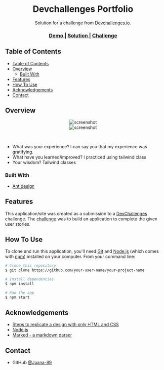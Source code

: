 <!-- Please update value in the {}  -->

<h1 align="center">Devchallenges Portfolio</h1>

<div align="center">
   Solution for a challenge from  <a href="http://devchallenges.io" target="_blank">Devchallenges.io</a>.
</div>

<div align="center">
  <h3>
    <a href="https://checkout-page-master-three.vercel.app">
      Demo
    </a>
    <span> | </span>
    <a href="https://github.com/Juana-89/checkout-page-master">
      Solution
    </a>
    <span> | </span>
    <a href="https://devchallenges.io/challenges/0J1NxxGhOUYVqihwegfO">
      Challenge
    </a>
  </h3>
</div>

<!-- TABLE OF CONTENTS -->

## Table of Contents

- [Table of Contents](#table-of-contents)
- [Overview](#overview)
  - [Built With](#built-with)
- [Features](#features)
- [How To Use](#how-to-use)
- [Acknowledgements](#acknowledgements)
- [Contact](#contact)

<!-- OVERVIEW -->

## Overview
<div align="center">


![screenshot](https://i.ibb.co/qr4xxfP/Captura-de-pantalla-2023-12-17-220530.png)<br/>
![screenshot](https://i.ibb.co/SXMgss5/Captura-de-pantalla-2023-12-17-220514.png)

</div>
<br>

- What was your experience? I can say you that my experience was gratifying.
- What have you learned/improved? I practiced using tailwind class
- Your wisdom? Tailwind classes

### Built With

<!-- This section should list any major frameworks that you built your project using. Here are a few examples.-->

- [Ant design](https://ant.design/)

## Features

<!-- List the features of your application or follow the template. Don't share the figma file here :) -->

This application/site was created as a submission to a [DevChallenges](https://devchallenges.io/challenges) challenge. The [challenge](https://devchallenges.io/challenges/0J1NxxGhOUYVqihwegfO) was to build an application to complete the given user stories.


## How To Use

To clone and run this application, you'll need [Git](https://git-scm.com) and [Node.js](https://nodejs.org/en/download/) (which comes with [npm](http://npmjs.com)) installed on your computer. From your command line:

```bash
# Clone this repository
$ git clone https://github.com/your-user-name/your-project-name

# Install dependencies
$ npm install

# Run the app
$ npm start
```

## Acknowledgements

<!-- This section should list any articles or add-ons/plugins that helps you to complete the project. This is optional but it will help you in the future. For exmpale -->

- [Steps to replicate a design with only HTML and CSS](https://devchallenges-blogs.web.app/how-to-replicate-design/)
- [Node.js](https://nodejs.org/)
- [Marked - a markdown parser](https://github.com/chjj/marked)

## Contact
- GitHub [@Juana-89](https://github.com/Juana-89)
